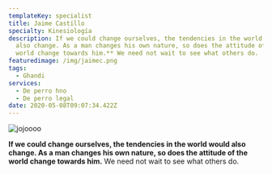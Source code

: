 ```yaml
---
templateKey: specialist
title: Jaime Castillo
specialty: Kinesiología
description: If we could change ourselves, the tendencies in the world would
  also change. As a man changes his own nature, so does the attitude of the
  world change towards him.** We need not wait to see what others do.
featuredimage: /img/jaimec.png
tags:
  - Ghandi
services:
  - De perro hno
  - De perro legal
date: 2020-05-08T09:07:34.422Z
---
```

![jojoooo](/img/mgmt-line-diagram-2.png)

**If we could change ourselves, the tendencies in the world would also change. As a man changes his own nature, so does the attitude of the world change towards him.** We need not wait to see what others do.